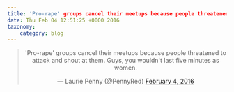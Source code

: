 ```yaml
---
title: 'Pro-rape' groups cancel their meetups because people threatened to attack and shout at them. Guys, you wouldn't last five minutes as women.
date: Thu Feb 04 12:51:25 +0000 2016
taxonomy:
    category: blog
---
```

<blockquote class="twitter-tweet" align="center"><p lang="en" dir="ltr">&#39;Pro-rape&#39; groups cancel their meetups because people threatened to attack and shout at them. Guys, you wouldn&#39;t last five minutes as women.</p>&mdash; Laurie Penny (@PennyRed) <a href="https://twitter.com/PennyRed/status/695217458865651712">February 4, 2016</a></blockquote>
